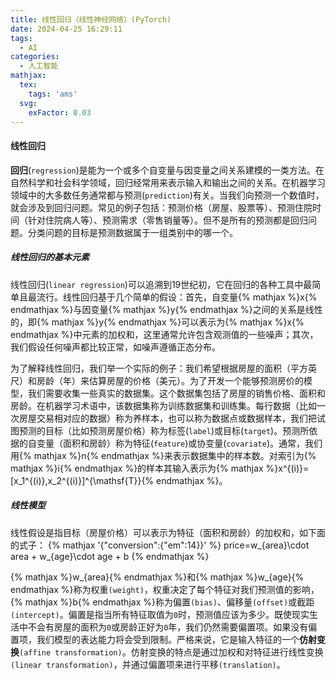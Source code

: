 ```yaml
---
title: 线性回归（线性神经网络）(PyTorch)
date: 2024-04-25 16:29:11
tags:
  - AI
categories:
  - 人工智能
mathjax:
  tex:
    tags: 'ams'
  svg:
    exFactor: 0.03
---
```


#### 线性回归

**回归**(`regression`)是能为一个或多个自变量与因变量之间关系建模的一类方法。在自然科学和社会科学领域，回归经常用来表示输入和输出之间的关系。在机器学习领域中的大多数任务通常都与预测(`prediction`)有关。当我们向预测一个数值时，就会涉及到回归问题。常见的例子包括：预测价格（房屋、股票等）、预测住院时间（针对住院病人等）、预测需求（零售销量等）。但不是所有的预测都是回归问题。分类问题的目标是预测数据属于一组类别中的哪一个。
<!-- more -->
##### 线性回归的基本元素

线性回归(`linear regression`)可以追溯到19世纪初，它在回归的各种工具中最简单且最流行。线性回归基于几个简单的假设：首先，自变量{% mathjax %}x{% endmathjax %}与因变量{% mathjax %}y{% endmathjax %}之间的关系是线性的，即{% mathjax %}y{% endmathjax %}可以表示为{% mathjax %}x{% endmathjax %}中元素的加权和，这里通常允许包含观测值的一些噪声；其次，我们假设任何噪声都比较正常，如噪声遵循正态分布。

为了解释线性回归，我们举一个实际的例子：我们希望根据房屋的面积（平方英尺）和房龄（年）来估算房屋的价格（美元）。为了开发一个能够预测房价的模型，我们需要收集一些真实的数据集。这个数据集包括了房屋的销售价格、面积和房龄。在机器学习术语中，该数据集称为训练数据集和训练集。每行数据（比如一次房屋交易相对应的数据）称为养样本，也可以称为数据点或数据样本，我们把试图预测的目标（比如预测房屋价格）称为标签(`label`)或目标(`target`)。预测所依据的自变量（面积和房龄）称为特征(`feature`)或协变量(`covariate`)。通常，我们用{% mathjax %}n{% endmathjax %}来表示数据集中的样本数。对索引为{% mathjax %}i{% endmathjax %}的样本其输入表示为{% mathjax %}x^{(i)}=[x_1^{(i)},x_2^{(i)}]^{\mathsf{T}}{% endmathjax %}。
##### 线性模型

线性假设是指目标（房屋价格）可以表示为特征（面积和房龄）的加权和，如下面的式子：
{% mathjax '{"conversion":{"em":14}}' %}
price=w_{area}\cdot area + w_{age}\cdot age + b
{% endmathjax %}

{% mathjax %}w_{area}{% endmathjax %}和{% mathjax %}w_{age}{% endmathjax %}称为权重`(weight)`，权重决定了每个特征对我们预测值的影响，{% mathjax %}b{% endmathjax %}称为偏置`(bias)`、偏移量`(offset)`或截距`(intercept)`。偏置是指当所有特征取值为`0`时，预测值应该为多少。既使现实生活中不会有房屋的面积为`0`或房龄正好为`0`年，我们仍然需要偏置项。如果没有偏置项，我们模型的表达能力将会受到限制。严格来说，它是输入特征的一个**仿射变换**`(affine transformation)`。仿射变换的特点是通过加权和对特征进行线性变换`(linear transformation)`，并通过偏置项来进行平移`(translation)`。